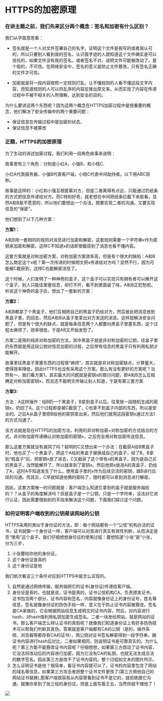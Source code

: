 # HTTPS的加密原理

### 在讲主题之前，我们先来区分两个概念：签名和加密有什么区别？

我们从字面意思看：

* 签名就是一个人对文件签署自己的名字，证明这个文件是我写的或者我认可的，所以只要别人看到我的签名，认识我字迹的人就知道这个文件确实是可以信任的，如果文件没有我的签名，或者签名不对，说明文件可能被改动了，是个假的，不可信。在网络安全中，签名的意义是防止文件篡改，只有签名正确的文件才可信。

* 加密就是将一段内容按照一定规则打乱，让不懂规则的人看不懂这段文字内容，而知道规则的人可以将乱序的内容反推出原文来，从而实现了内容在传递过程中不被不相关的人所理解，达到安全的目的。

为什么要讲这两个东西呢？因为这两个概念在HTTPS加密过程中是很重要的概念，他们解决了安全传输中的两个重要问题：

* 保证信息在传输过程中是加密的状态，
* 保证信息不被篡改

### 正题，HTTPS的加密原理

为了生动的讲述加密过程，我们利用一段角色故事来说明：

故事里有三个角色：分别是小红A，小强B，和小贱C.

小红A代表服务器，小强B代表客户端，小贱C代表中间劫持者。以下用ABC简称。

故事是这样的：小红和小强互相爱慕对方，但是二者离得有点远，只能通过扔纸条的方式把信息传递给对方。而C特别好奇，就老想在中间把纸条拦截下来偷看，显然A和B是不愿意的，所以他们要想出一个办法，既要实现二者的沟通，又要实现信息的“保密”。

他们想到了以下几种方案：

**方案1：**

A和B用一套相同的规则对消息进行加密和解密，这套规则需要一个字符串x作为密钥来加密和解密，这样C不知道x的话即使截获到了消息也看不懂内容。

这套方案就是对称加密方案，对称加密方案效率高，但是有个很大的缺陷：A和B怎么商定这个x呢？第一次传递的时候明文把x传递给对方吗？显然不行，因为可能被C截获到，这样C也能解密消息了。

这个时候，人们发明了一种神奇的盒子，这个盒子可以实现只有拥有者可以解开这个盒子，别人只能往里塞信息，却打不开，看不到里面装了啥，A和B正犯愁呢，听说这个神奇的盒子后，想出了一套新的方案：

**方案2：**

A和B都拿了个黑盒子，他们互相把自己的黑盒子扔给对方，然后彼此把消息放到黑盒子里，扔回去，然后A和B从盒子里拿出对方发送的消息。这样就解决安全问题了，但是有个很大的缺点，就是每条信息两个人都要向黑盒子里塞东西，这个过程太麻烦了，效率很低，于是AB又开始发愁了。

方案二是用的纯非对称加密的方法，其中黑盒子就是非对称加密的公钥，往盒子里扔东西就是用这段公钥对信息加密的过程，之后带有信息的黑盒子只有利用私钥才能解开。

故事里往黑盒子里塞东西的过程很“麻烦”，其实就是非对称加密缺点，计算量大，使得效率降低，因此HTTPS也没有采用这个方案。那么有没有更好的方案呢？当然有～，我们看方案1，其实最大的问题就是密钥x的商讨问题，即A和B怎么互相确定对称加密密钥x，而且还不能明文传输让别人知道，于是有第三套方案

**方案3:**

方法：A这样操作：给B扔一个黑盒子，B拿到盒子以后，往里放一段随机生成的密钥x，扔回了A。这个过程即是被C截获了，C也拿不到盒子内部的东西，所以是安全的。之后A从盒子里把B给他的密钥拿出来，然后他们就用这段密钥x通过方法1的方式沟通了。

该方法就是现在HTTPS的加密方法，利用的非对称加密+对称加密的方式结合的方式，非对称加密传递确认对称加密的密钥x，之后完全用对称加密传送信息。

那么这套方案就没有漏洞了吗？聪明的C又想出来一个办法：在截获A给B黑盒子时，他也买了一个黑盒子，把这个A给的黑盒子替换成自己的盒子，给了B，B拿到“假盒子”后，把密钥x放了进去，C又截获了这个带有x的黑盒子，因为是自己买的黑盒子，当然能解开了，所以就拿到了密钥x。然后他把x放进A的真盒子，扔给了A，这时A不知道发生了什么，使用盒子里的x作为后续交流的密钥，跟B进行后续的沟通。而其实，C早就知道他俩的密码了，随时都可以拿到消息进行解密。

因此，这套方案唯一的问题就是：客户端怎么知道它拿到的盒子就是服务端给的？？从盒子的角度解决吗？但是盒子是一个公钥，只是一个字符串，没法对它进行认证，因此需要借助别的手段来解决这个问题，下面我们探讨这个问题。

### 如何证明客户端收到的公钥是该网站的公钥

HTTPS采用的类似于身份证的方法，即：每个网站都有一个“公信”机构办法的证书，证书就像一个身份证一样，客户端可以对其进行真实有效性判断，从而决定是否“使用”这个盒子。我们仔细想想身份证的使用过程：要想知道“小张”是“小张，分为三步，

1. 小张要给你他的身份证，
2. 这个身份证是真的
3. 这个身份证是他

我们依次看这三个条件对应到HTTPS中是怎么实现的。

1. 自然是通过网络传输，服务端把它的证书\(身份证\)传递给客户端。
2. 身份证是真的，也就是说，证书是真的，证书公信机构CA，负责颁发证书，证书包含两个部分，证书内容和签名，内容就像身份证上的身份证号，姓名等信息，签名就像身份证的防伪手段一样，意义在于防止证书内容被篡改。签名是CA来做的，它会根据网站信息生成明文的证书内容，然后，对内容进行hash，对hash值利用私钥加密生成签名。二者一块发给网站，就是网站的证书。那么客户端怎么辨认证书的真假呢？就像我们知道身份证上有好多防伪技术可以帮我们判断其真伪。答案就是客户端都有CA的公钥（是的，操作系统，浏览器等都存有CA的证书），用公钥对证书签名解密得到一段字符串，跟证书内容进行hash后对比，二者如果相同，则说明证书是可靠真实的。为什么呢？第三方能不能篡改证书内容呢？仔细想想，如果第三方改动了证书内容，它没法将改动后的内容进行加密，因为它没有CA的私钥，也就无法生成合法的数字签名。因此第三方是改不了证书内容的。整个过程如文末的图片所示。
3. 怎么证明证书是他？很简单，看证书内容就可以了，证书的内容里包含了网站的域名等信息，如果第三方攻击者把整个证书文件更改了\(第三方用他自己的网站证书替换\),那客户端很容易从内容里看到证书不是它的，就拒绝跟它沟通，就像你拿到了张三给的身份证，但是上面写着王五，当然你就不理他了！

![](https://pic3.zhimg.com/v2-c351011aed3f71512b06c78423427e0a_r.jpg)





















